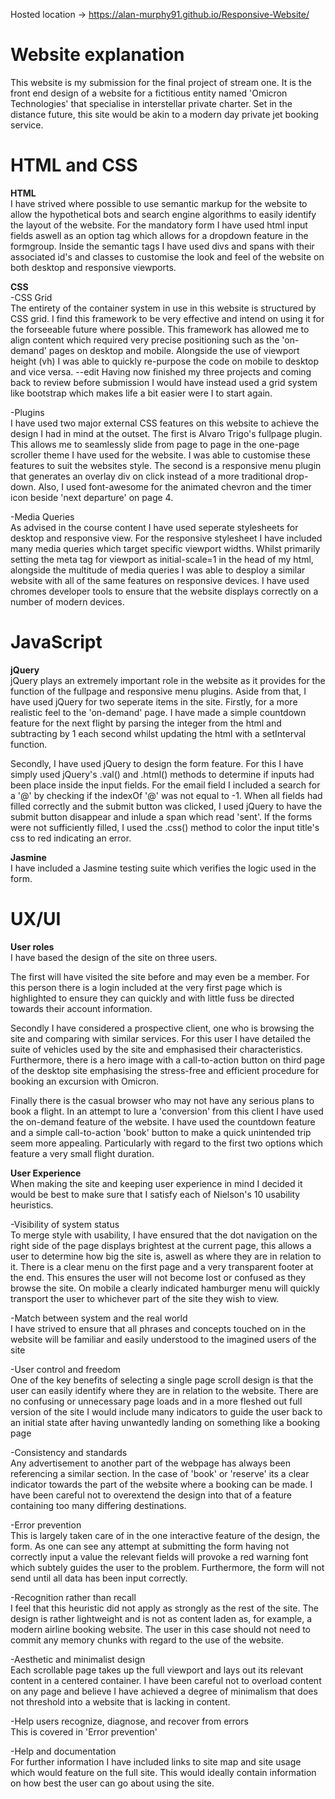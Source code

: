 Hosted location -> https://alan-murphy91.github.io/Responsive-Website/



# Website explanation
This website is my submission for the final project of stream one. It is the front end design of a website for a fictitious entity named
'Omicron Technologies' that specialise in interstellar private charter. Set in the distance future, this site would be akin to a modern day
private jet booking service. 

# HTML and CSS

<strong>HTML</strong><br/>
I have strived where possible to use semantic markup for the website to allow the hypothetical bots and search engine algorithms to easily
identify the layout of the website. For the mandatory form I have used html input fields aswell as an option tag which allows for a dropdown
feature in the formgroup. Inside the semantic tags I have used divs and spans with their associated id's and classes to customise the look
and feel of the website on both desktop and responsive viewports.

<strong>CSS</strong><br/>
-CSS Grid<br/>
The entirety of the container system in use in this website is structured by CSS grid. I find this framework to be very effective and intend
on using it for the forseeable future where possible. This framework has allowed me to align content which required very precise positioning
such as the 'on-demand' pages on desktop and mobile. Alongside the use of viewport height (vh) I was able to quickly re-purpose the code
on mobile to desktop and vice versa.
  --edit
  Having now finished my three projects and coming back to review before submission I would have instead used a grid system like
  bootstrap which makes life a bit easier were I to start again. 

-Plugins<br/>
I have used two major external CSS features on this website to achieve the design I had in mind at the outset. The first is Alvaro Trigo's 
fullpage plugin. This allows me to seamlessly slide from page to page in the one-page scroller theme I have used for the website. I was
able to customise these features to suit the websites style. The second is a responsive menu plugin that generates an overlay div on click
instead of a more traditional drop-down. Also, I used font-awesome for the animated chevron and the timer icon beside 'next departure' on page 4.

-Media Queries<br/>
As advised in the course content I have used seperate stylesheets for desktop and responsive view. For the responsive stylesheet I
have included many media queries which target specific viewport widths. Whilst primarily setting the meta tag for viewport as
initial-scale=1 in the head of my html, alongside the multitude of media queries I was able to desploy a similar website with all of
the same features on responsive devices. I have used chromes developer tools to ensure that the website displays correctly on 
a number of modern devices.

# JavaScript

<strong>jQuery</strong><br/>
jQuery plays an extremely important role in the website as it provides for the function of the fullpage and responsive menu plugins. Aside
from that, I have used jQuery for two seperate items in the site. Firstly, for a more realistic feel to the 'on-demand' page. I have made
a simple countdown feature for the next flight by parsing the integer from the html and subtracting by 1 each second whilst updating
the html with a setInterval function.

Secondly, I have used jQuery to design the form feature. For this I have simply used jQuery's .val() and .html() methods to determine
if inputs had been place inside the input fields. For the email field I included a search for a '@' by checking if the indexOf '@' was 
not equal to -1. When all fields had filled correctly and the submit button was clicked, I used jQuery to have the submit button 
disappear and inlude a span which read 'sent'. If the forms were not sufficiently filled, I used the .css() method to color the input
title's css to red indicating an error.

<strong>Jasmine</strong><br/>
I have included a Jasmine testing suite which verifies the logic used in the form.

# UX/UI

<strong>User roles</strong><br/>
I have based the design of the site on three users.

The first will have visited the site before and may even be a member. For this person there is a login included at the very first page which
is highlighted to ensure they can quickly and with little fuss be directed towards their account information.

Secondly I have considered a prospective client, one who is browsing the site and comparing with similar services. For this user I have
detailed the suite of vehicles used by the site and emphasised their characteristics. Furthermore, there is a hero image with a 
call-to-action button on third page of the desktop site emphasising the stress-free and efficient procedure for booking an excursion
with Omicron.

Finally there is the casual browser who may not have any serious plans to book a flight. In an attempt to lure a 'conversion' from this
client I have used the on-demand feature of the website. I have used the countdown feature and a simple call-to-action 'book' button
to make a quick unintended trip seem more appealing. Particularly with regard to the first two options which feature a very small
flight duration. 


<strong>User Experience</strong><br/>
When making the site and keeping user experience in mind I decided it would be best to make sure that I satisfy each of Nielson's
10 usability heuristics.

-Visibility of system status<br/>
To merge style with usability, I have ensured that the dot navigation on the right side of the page displays brightest at the current
page, this allows a user to determine how big the site is, aswell as where they are in relation to it. There is a clear menu on the first page
and a very transparent footer at the end. This ensures the user will not become lost or confused as they browse the site. On mobile
a clearly indicated hamburger menu will quickly transport the user to whichever part of the site they wish to view.

-Match between system and the real world<br/>
I have strived to ensure that all phrases and concepts touched on in the website will be familiar and easily understood to the imagined
users of the site

-User control and freedom<br/>
One of the key benefits of selecting a single page scroll design is that the user can easily identify where they are in relation to the
website. There are no confusing or unnecessary page loads and in a more fleshed out full version of the site I would include many
indicators to guide the user back to an initial state after having unwantedly landing on something like a booking page

-Consistency and standards<br/>
Any advertisement to another part of the webpage has always been referencing a similar section. In the case of 'book' or 'reserve' its
a clear indicator towards the part of the website where a booking can be made. I have been careful not to overextend the design into that
of a feature containing too many differing destinations.

-Error prevention<br/>
This is largely taken care of in the one interactive feature of the design, the form. As one can see any attempt at submitting the form
having not correctly input a value the relevant fields will provoke a red warning font which subtely guides the user to the problem.
Furthermore, the form will not send until all data has been input correctly.

-Recognition rather than recall<br/>
I feel that this heuristic did not apply as strongly as the rest of the site. The design is rather lightweight and is not as content
laden as, for example, a modern airline booking website. The user in this case should not need to commit any memory chunks with regard
to the use of the website.

-Aesthetic and minimalist design<br/>
Each scrollable page takes up the full viewport and lays out its relevant content in a centered container. I have been careful not to 
overload content on any page and believe I have achieved a degree of minimalism that does not threshold into a website that is lacking
in content.

-Help users recognize, diagnose, and recover from errors<br/>
This is covered in 'Error prevention'

-Help and documentation<br/>
For further information I have included links to site map and site usage which would feature on the full site. This would ideally contain
information on how best the user can go about using the site.




